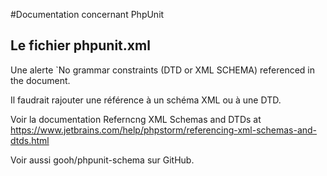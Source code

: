 #Documentation concernant PhpUnit

## Le fichier phpunit.xml

Une alerte `No grammar constraints (DTD or XML SCHEMA) referenced in the document.

Il faudrait rajouter une référence à un schéma XML ou à une DTD.

Voir la documentation Referncng XML Schemas and DTDs at https://www.jetbrains.com/help/phpstorm/referencing-xml-schemas-and-dtds.html

Voir aussi gooh/phpunit-schema sur GitHub.

